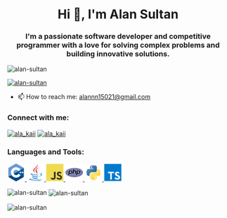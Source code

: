 <h1 align="center">Hi 👋, I'm Alan Sultan</h1>
<h3 align="center">I'm a passionate software developer and competitive programmer with a love for solving complex problems and building innovative solutions.</h3>

<p align="left"> <img src="https://komarev.com/ghpvc/?username=alan-sultan&label=Profile%20views&color=0e75b6&style=flat" alt="alan-sultan" /> </p>

<p align="left"> <a href="https://github.com/ryo-ma/github-profile-trophy"><img src="https://github-profile-trophy.vercel.app/?username=alan-sultan" alt="alan-sultan" /></a> </p>

- 📫 How to reach me: [alannn15021@gmail.com](mailto:alannn15021@gmail.com)

<h3 align="left">Connect with me:</h3>
<p align="left">
<a href="https://codeforces.com/profile/ala_kaii" target="blank"><img align="center" src="https://raw.githubusercontent.com/rahuldkjain/github-profile-readme-generator/master/src/images/icons/Social/codeforces.svg" alt="ala_kaii" height="30" width="40" /></a>
<a href="https://www.leetcode.com/ala_kaii" target="blank"><img align="center" src="https://raw.githubusercontent.com/rahuldkjain/github-profile-readme-generator/master/src/images/icons/Social/leet-code.svg" alt="ala_kaii" height="30" width="40" /></a>
<!-- Add more social links if applicable -->
</p>

<h3 align="left">Languages and Tools:</h3>
<p align="left"> 
  <a href="https://www.w3schools.com/cpp/" target="_blank" rel="noreferrer"> <img src="https://raw.githubusercontent.com/devicons/devicon/master/icons/cplusplus/cplusplus-original.svg" alt="cplusplus" width="40" height="40"/> </a> 
  <a href="https://www.java.com" target="_blank" rel="noreferrer"> <img src="https://raw.githubusercontent.com/devicons/devicon/master/icons/java/java-original.svg" alt="java" width="40" height="40"/> </a> 
  <a href="https://developer.mozilla.org/en-US/docs/Web/JavaScript" target="_blank" rel="noreferrer"> <img src="https://raw.githubusercontent.com/devicons/devicon/master/icons/javascript/javascript-original.svg" alt="javascript" width="40" height="40"/> </a>
  <a href="https://www.php.net" target="_blank" rel="noreferrer"> <img src="https://raw.githubusercontent.com/devicons/devicon/master/icons/php/php-original.svg" alt="php" width="40" height="40"/> </a> 
  <a href="https://www.python.org" target="_blank" rel="noreferrer"> <img src="https://raw.githubusercontent.com/devicons/devicon/master/icons/python/python-original.svg" alt="python" width="40" height="40"/> </a> 
  <a href="https://www.typescriptlang.org/" target="_blank" rel="noreferrer"> <img src="https://raw.githubusercontent.com/devicons/devicon/master/icons/typescript/typescript-original.svg" alt="typescript" width="40" height="40"/> </a> 
</p>

<p><img align="left" src="https://github-readme-stats.vercel.app/api/top-langs?username=alan-sultan&show_icons=true&locale=en&layout=compact" alt="alan-sultan" /></p>

<p>&nbsp;<img align="center" src="https://github-readme-stats.vercel.app/api?username=alan-sultan&show_icons=true&locale=en" alt="alan-sultan" /></p>

<p><img align="center" src="https://github-readme-streak-stats.herokuapp.com/?user=alan-sultan&" alt="alan-sultan" /></p>

